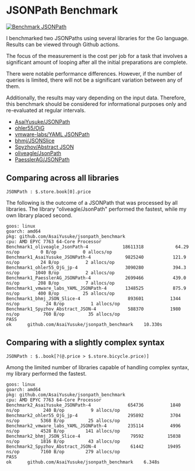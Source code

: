 # JSONPath Benchmark

[![Benchmark JSONPath](https://github.com/AsaiYusuke/jsonpath-benchmark/actions/workflows/build.yml/badge.svg)](https://github.com/AsaiYusuke/jsonpath-benchmark/actions/workflows/build.yml)

I benchmarked two JSONPaths using several libraries for the Go language.
Results can be viewed through Github actions.

The focus of the measurement is the cost per job for a task that involves a significant amount of looping after all the initial preparations are complete.

There were notable performance differences.
However, if the number of queries is limited, there will not be a significant variation between any of them.

Additionally, the results may vary depending on the input data.
Therefore, this benchmark should be considered for informational purposes only and re-evaluated at regular intervals.

- [AsaiYusuke/JSONPath](https://github.com/AsaiYusuke/jsonpath)
- [ohler55/OjG](https://github.com/ohler55/ojg)
- [vmware-labs/YAML JSONPath](https://github.com/vmware-labs/yaml-jsonpath)
- [bhmj/JSONSlice](https://github.com/bhmj/jsonslice)
- [Spyzhov/Abstract JSON](https://github.com/spyzhov/ajson)
- [oliveagle/JsonPath](https://github.com/oliveagle/jsonpath)
- [PaesslerAG/JSONPath](https://github.com/PaesslerAG/jsonpath)

## Comparing across all libraries

```
JSONPath : $.store.book[0].price
```

The following is the outcome of a JSONPath that was processed by all libraries.
The library "oliveagle/JsonPath" performed the fastest, while my own library placed second.

```
goos: linux
goarch: amd64
pkg: github.com/AsaiYusuke/jsonpath_benchmark
cpu: AMD EPYC 7763 64-Core Processor                
Benchmark1_oliveagle_JsonPath-4          	18611318	        64.29 ns/op	       0 B/op	       0 allocs/op
Benchmark1_AsaiYusuke_JSONPath-4         	 9825240	       121.9 ns/op	      24 B/op	       2 allocs/op
Benchmark1_ohler55_OjG_jp-4              	 3090280	       394.3 ns/op	    1040 B/op	       2 allocs/op
Benchmark1_PaesslerAG_JSONPath-4         	 2699466	       439.0 ns/op	     208 B/op	       7 allocs/op
Benchmark1_vmware_labs_YAML_JSONPath-4   	 1348525	       875.9 ns/op	     400 B/op	      25 allocs/op
Benchmark1_bhmj_JSON_Slice-4             	  893601	      1344 ns/op	      24 B/op	       1 allocs/op
Benchmark1_Spyzhov_Abstract_JSON-4       	  588370	      1980 ns/op	     760 B/op	      35 allocs/op
PASS
ok  	github.com/AsaiYusuke/jsonpath_benchmark	10.330s

```

## Comparing with a slightly complex syntax

```
JSONPath : $..book[?(@.price > $.store.bicycle.price)]
```

Among the limited number of libraries capable of handling complex syntax, my library performed the fastest.

```
goos: linux
goarch: amd64
pkg: github.com/AsaiYusuke/jsonpath_benchmark
cpu: AMD EPYC 7763 64-Core Processor                
Benchmark2_AsaiYusuke_JSONPath-4         	  654736	      1840 ns/op	     240 B/op	       9 allocs/op
Benchmark2_ohler55_OjG_jp-4              	  295892	      3704 ns/op	    5368 B/op	      25 allocs/op
Benchmark2_vmware_labs_YAML_JSONPath-4   	  235114	      4996 ns/op	    4528 B/op	     141 allocs/op
Benchmark2_bhmj_JSON_Slice-4             	   79592	     15038 ns/op	    1816 B/op	      43 allocs/op
Benchmark2_Spyzhov_Abstract_JSON-4       	   61442	     19495 ns/op	    7160 B/op	     279 allocs/op
PASS
ok  	github.com/AsaiYusuke/jsonpath_benchmark	6.348s

```
